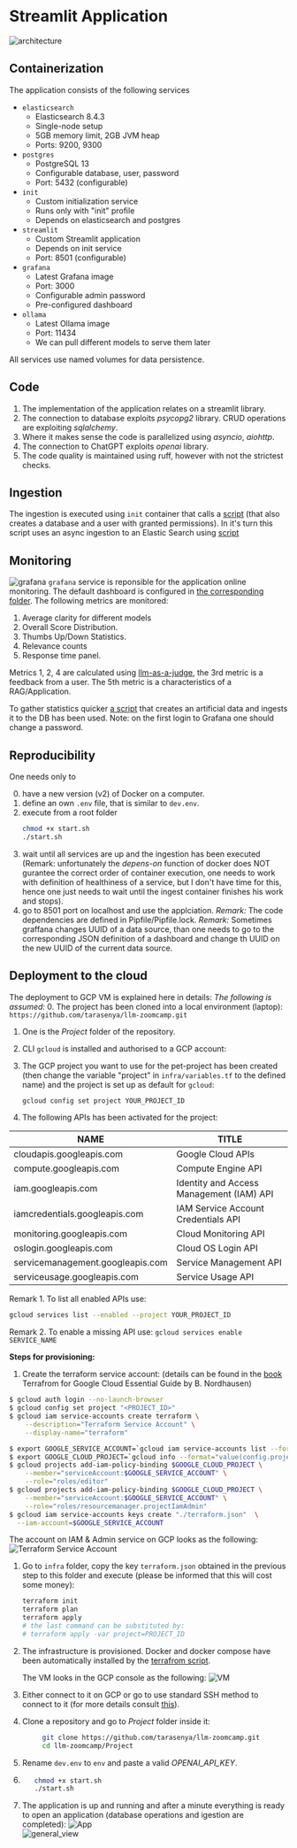 # Streamlit Application
![architecture](images/architecture.png)
## Containerization
The application consists of the following services
* ```elasticsearch```
    - Elasticsearch 8.4.3
    - Single-node setup
    - 5GB memory limit, 2GB JVM heap
    - Ports: 9200, 9300
* ```postgres```
     - PostgreSQL 13
     - Configurable database, user, password
     - Port: 5432 (configurable)
* ```init```
    - Custom initialization service
    - Runs only with "init" profile
    - Depends on elasticsearch and postgres
* ```streamlit```
    - Custom Streamlit application
    - Depends on init service
    - Port: 8501 (configurable)
* ```grafana```
    - Latest Grafana image
    - Port: 3000
    - Configurable admin password
    - Pre-configured dashboard
* ```ollama```
    - Latest Ollama image
    - Port: 11434
    - We can pull different models to serve them later

All services use named volumes for data persistence.

## Code
1. The implementation of the application relates on a streamlit library.
2. The connection to database exploits _psycopg2_ library. CRUD operations are exploiting _sqlalchemy_.
3. Where it makes sense the code is parallelized using _asyncio_, _aiohttp_.
4. The connection to ChatGPT exploits _openai_ library.
5. The code quality is maintained using ruff, however with not the strictest checks.

## Ingestion

The ingestion is executed using ```init``` container that calls a [script](src/initializing_application.py) (that also creates a database and a user with granted permissions). In it's turn this script uses an async ingestion to an Elastic Search using [script](src/data_ingestion.py)

## Monitoring
![grafana](images/grafana.png)
```grafana``` service is reponsible for the application online monitoring. The default  dashboard is configured in [the corresponding folder](./grafana/). The following metrics are monitored:
1. Average clarity for different models
2. Overall Score Distribution.
3. Thumbs Up/Down Statistics.
4. Relevance counts
5. Response time panel.

Metrics 1, 2, 4 are calculated using [llm-as-a-judge](./src/judge_llm.py), the 3rd metric is a feedback from a user. The 5th metric is a characteristics of a RAG/Application.

To gather statistics quicker [a script](./src/create_artificial_data.py) that creates an artificial data and ingests it to the DB has been used.
Note: on the first login to Grafana one should change a password.

## Reproducibility

One needs only to

0. have a new version (v2) of Docker on a computer.
1. define an own ```.env``` file, that is similar to ```dev.env```.
2. execute from a root folder 
    ```bash
    chmod +x start.sh
    ./start.sh
    ```
3. wait until all services are up and the ingestion has been executed (Remark: unfortunately the _depens-on_ function of docker does NOT gurantee the correct order of container execution, one needs to work with definition of healthiness of a service, but I don't have time for this, hence one just needs to wait until the ingest container finishes his work and stops).
4. go to 8501 port on localhost and use the applciation.
_Remark:_ The code dependencies are defined in Pipfile/Pipfile.lock.
_Remark:_ Sometimes graffana changes UUID of a data source, than one needs to go to the corresponding JSON definition of a dashboard and change th UUID on the new UUID of the current data source.

## Deployment to the cloud
The deployment to GCP VM is explained here in details:
*The following is assumed:*
0. The project has been cloned into a local environment (laptop):
   ```https://github.com/tarasenya/llm-zoomcamp.git```
1. One is the _Project_ folder of the repository.
2. CLI ```gcloud``` is installed and authorised to a GCP account:
3. The GCP project you want to use for the pet-project has been created (then change the variable "project" in ```infra/variables.tf``` to the defined name) and the project is set up as default for  ```gcloud```:
   
   ```bash 
   gcloud config set project YOUR_PROJECT_ID
   ```
4. The following APIs has been activated for the project:

| NAME                                	| TITLE                                    	|
|-------------------------------------	|------------------------------------------	|
| cloudapis.googleapis.com            	| Google Cloud APIs                        	|
| compute.googleapis.com              	| Compute Engine API                       	|
| iam.googleapis.com                  	| Identity and Access Management (IAM) API 	|
| iamcredentials.googleapis.com       	| IAM Service Account Credentials API      	|
| monitoring.googleapis.com           	| Cloud Monitoring API                     	|
| oslogin.googleapis.com              	| Cloud OS Login API                       	|
| servicemanagement.googleapis.com    	| Service Management API                   	|
| serviceusage.googleapis.com         	| Service Usage API                        	|

Remark 1. To list all enabled APIs use:
```bash
gcloud services list --enabled --project YOUR_PROJECT_ID
```
Remark 2. To enable a missing API use:
```gcloud services enable SERVICE_NAME```

**Steps for provisioning:**
1. Create the terraform service account:
(details can be found in the [book](https://github.com/PacktPublishing/Terraform-for-Google-Cloud-Essential-Guide/tree/main) Terrafrom for Google Cloud Essential Guide by B. Nordhausen)
```bash
$ gcloud auth login --no-launch-browser
$ gcloud config set project "<PROJECT_ID>"  
$ gcloud iam service-accounts create terraform \
    --description="Terraform Service Account" \
    --display-name="terraform"

$ export GOOGLE_SERVICE_ACCOUNT=`gcloud iam service-accounts list --format="value(email)"  --filter=description:"Terraform Service Account"` 
$ export GOOGLE_CLOUD_PROJECT=`gcloud info --format="value(config.project)"`
$ gcloud projects add-iam-policy-binding $GOOGLE_CLOUD_PROJECT \
    --member="serviceAccount:$GOOGLE_SERVICE_ACCOUNT" \
    --role="roles/editor" 
$ gcloud projects add-iam-policy-binding $GOOGLE_CLOUD_PROJECT \
    --member="serviceAccount:$GOOGLE_SERVICE_ACCOUNT" \
    --role="roles/resourcemanager.projectIamAdmin"    
$ gcloud iam service-accounts keys create "./terraform.json"  \
  --iam-account=$GOOGLE_SERVICE_ACCOUNT 
```

The account on IAM & Admin service on GCP looks as the following:
![Terraform Service Account](./images/terrafrom_service_account.png)
1. Go to ```infra``` folder, copy the key ```terraform.json``` obtained in the previous step to this folder and execute (please be informed that this will cost some money):
   ```bash
   terraform init 
   terraform plan
   terraform apply
   # the last command can be substituted by:
   # terraform apply -var project=PROJECT_ID
   ```
2. The infrastructure is provisioned. Docker and docker compose have been automatically installed by the [terrafrom script](./infra/main.tf).

    The VM looks in the GCP console as the following:
![VM](./images/vm_on_gcp_console.png)
3. Either connect to it on GCP or go to use standard SSH method to connect to it (for more details consult [this](https://cloud.google.com/compute/docs/connect/standard-ssh#gcloud)).

4. Clone a repository and go to _Project_ folder inside it:
   ```bash 
        git clone https://github.com/tarasenya/llm-zoomcamp.git
        cd llm-zoomcamp/Project
   ```
5. Rename ```dev.env``` to ```env``` and paste a valid _OPENAI_API_KEY_.
6. 
   ```bash
      chmod +x start.sh
      ./start.sh
   ```   
7. The application is up and running and after a minute everything is ready to open an application (database operations and igestion are completed):
![App](./images/docker-compose_screenshot.png)   
![general_view](images/application.png)

